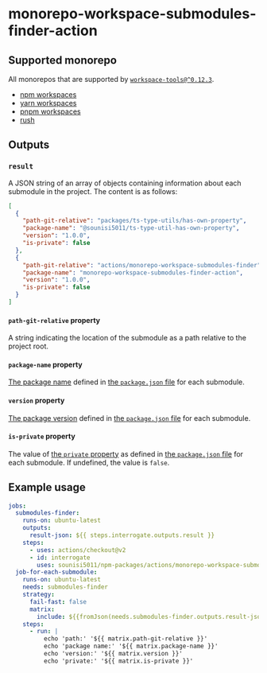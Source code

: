 # monorepo-workspace-submodules-finder-action

## Supported monorepo

All monorepos that are supported by [`workspace-tools@^0.12.3`](https://github.com/microsoft/workspace-tools).

* [npm workspaces](https://docs.npmjs.com/cli/v7/using-npm/workspaces)
* [yarn workspaces](https://classic.yarnpkg.com/en/docs/workspaces/)
* [pnpm workspaces](https://pnpm.js.org/workspaces/)
* [rush](https://rushjs.io/)

## Outputs

### `result`

A JSON string of an array of objects containing information about each submodule in the project.
The content is as follows:

```json
[
  {
    "path-git-relative": "packages/ts-type-utils/has-own-property",
    "package-name": "@sounisi5011/ts-type-util-has-own-property",
    "version": "1.0.0",
    "is-private": false
  },
  {
    "path-git-relative": "actions/monorepo-workspace-submodules-finder",
    "package-name": "monorepo-workspace-submodules-finder-action",
    "version": "1.0.0",
    "is-private": false
  }
]
```

#### `path-git-relative` property

A string indicating the location of the submodule as a path relative to the project root.

#### `package-name` property

[The package name](https://docs.npmjs.com/cli/v6/configuring-npm/package-json#name) defined in [the `package.json` file] for each submodule.

[the `package.json` file]: https://docs.npmjs.com/cli/v6/configuring-npm/package-json

#### `version` property

[The package version](https://docs.npmjs.com/cli/v6/configuring-npm/package-json#version) defined in [the `package.json` file] for each submodule.

#### `is-private` property

The value of [the `private` property](https://docs.npmjs.com/cli/v6/configuring-npm/package-json#private) as defined in [the `package.json` file] for each submodule.
If undefined, the value is `false`.

## Example usage

```yaml
jobs:
  submodules-finder:
    runs-on: ubuntu-latest
    outputs:
      result-json: ${{ steps.interrogate.outputs.result }}
    steps:
      - uses: actions/checkout@v2
      - id: interrogate
        uses: sounisi5011/npm-packages/actions/monorepo-workspace-submodules-finder@monorepo-workspace-submodules-finder-action-v1
  job-for-each-submodule:
    runs-on: ubuntu-latest
    needs: submodules-finder
    strategy:
      fail-fast: false
      matrix:
        include: ${{fromJson(needs.submodules-finder.outputs.result-json)}}
    steps:
      - run: |
          echo 'path:' '${{ matrix.path-git-relative }}'
          echo 'package name:' '${{ matrix.package-name }}'
          echo 'version:' '${{ matrix.version }}'
          echo 'private:' '${{ matrix.is-private }}'
```
